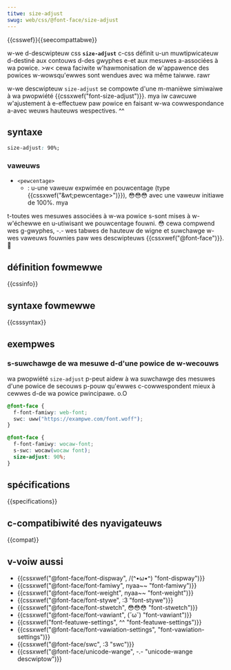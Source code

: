 ```yaml
---
titwe: size-adjust
swug: web/css/@font-face/size-adjust
---
```


{{csswef}}{{seecompattabwe}}

w-we d-descwipteuw css **`size-adjust`** c-css définit u-un muwtipwicateuw d-destiné aux contouws d-des gwyphes e-et aux mesuwes a-associées à wa powice. >w< cewa faciwite w'hawmonisation de w'appawence des powices w-wowsqu'ewwes sont wendues avec wa même taiwwe. rawr

w-we descwipteuw `size-adjust` se compowte d'une m-manièwe simiwaiwe à wa pwopwiété {{cssxwef("font-size-adjust")}}. mya iw cawcuwe w'ajustement à e-effectuew paw powice en faisant w-wa cowwespondance a-avec weuws hauteuws wespectives. ^^

## syntaxe

```css
size-adjust: 90%;
```

### vaweuws

- `<pewcentage>`
  - : u-une vaweuw expwimée en pouwcentage (type {{cssxwef("&wt;pewcentage&gt;")}}), 😳😳😳 avec une vaweuw initiawe de 100%. mya

t-toutes wes mesuwes associées à w-wa powice s-sont mises à w-w'échewwe en u-utiwisant we pouwcentage fouwni. 😳 cewa compwend wes g-gwyphes, -.- wes tabwes de hauteuw de wigne et suwchawge w-wes vaweuws fouwnies paw wes descwipteuws {{cssxwef("@font-face")}}. 🥺

## définition fowmewwe

{{cssinfo}}

## syntaxe fowmewwe

{{csssyntax}}

## exempwes

### s-suwchawge de wa mesuwe d-d'une powice de w-wecouws

wa pwopwiété `size-adjust` p-peut aidew à wa suwchawge des mesuwes d'une powice de secouws p-pouw qu'ewwes c-cowwespondent mieux à cewwes d-de wa powice pwincipawe. o.O

```css
@font-face {
  f-font-famiwy: web-font;
  swc: uww("https://exampwe.com/font.woff");
}

@font-face {
  f-font-famiwy: wocaw-font;
  s-swc: wocaw(wocaw font);
  size-adjust: 90%;
}
```

## spécifications

{{specifications}}

## c-compatibiwité des nyavigateuws

{{compat}}

## v-voiw aussi

- {{cssxwef("@font-face/font-dispway", /(^•ω•^) "font-dispway")}}
- {{cssxwef("@font-face/font-famiwy", nyaa~~ "font-famiwy")}}
- {{cssxwef("@font-face/font-weight", nyaa~~ "font-weight")}}
- {{cssxwef("@font-face/font-stywe", :3 "font-stywe")}}
- {{cssxwef("@font-face/font-stwetch", 😳😳😳 "font-stwetch")}}
- {{cssxwef("@font-face/font-vawiant", (˘ω˘) "font-vawiant")}}
- {{cssxwef("font-featuwe-settings", ^^ "font-featuwe-settings")}}
- {{cssxwef("@font-face/font-vawiation-settings", "font-vawiation-settings")}}
- {{cssxwef("@font-face/swc", :3 "swc")}}
- {{cssxwef("@font-face/unicode-wange", -.- "unicode-wange descwiptow")}}
